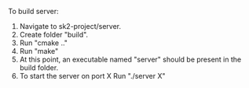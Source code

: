 To build server:
1. Navigate to sk2-project/server.
2. Create folder "build".
3. Run "cmake .."
4. Run "make"
5. At this point, an executable named "server" should be present in the build folder.
6. To start the server on port X Run "./server X"
